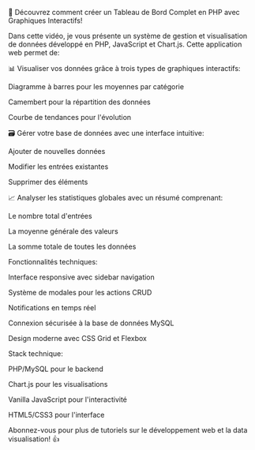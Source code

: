 🚀 Découvrez comment créer un Tableau de Bord Complet en PHP avec Graphiques Interactifs!

Dans cette vidéo, je vous présente un système de gestion et visualisation de données développé en PHP, JavaScript et Chart.js. Cette application web permet de:

📊 Visualiser vos données grâce à trois types de graphiques interactifs:

Diagramme à barres pour les moyennes par catégorie

Camembert pour la répartition des données

Courbe de tendances pour l'évolution

🗃️ Gérer votre base de données avec une interface intuitive:

Ajouter de nouvelles données

Modifier les entrées existantes

Supprimer des éléments

📈 Analyser les statistiques globales avec un résumé comprenant:

Le nombre total d'entrées

La moyenne générale des valeurs

La somme totale de toutes les données

Fonctionnalités techniques:

Interface responsive avec sidebar navigation

Système de modales pour les actions CRUD

Notifications en temps réel

Connexion sécurisée à la base de données MySQL

Design moderne avec CSS Grid et Flexbox

Stack technique:

PHP/MySQL pour le backend

Chart.js pour les visualisations

Vanilla JavaScript pour l'interactivité

HTML5/CSS3 pour l'interface

Abonnez-vous pour plus de tutoriels sur le développement web et la data visualisation! 👍
